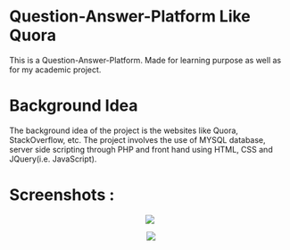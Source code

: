 


# Question-Answer-Platform Like Quora 
This is a Question-Answer-Platform. 
Made for learning purpose as well as for my academic project.

# Background Idea
The background idea of the project is the websites like Quora, StackOverflow, etc. The project involves the use of MYSQL database, server side scripting through PHP and front hand using HTML, CSS and JQuery(i.e. JavaScript).

# Screenshots :
<p align = "center">
 <img src="https://user-images.githubusercontent.com/33030614/122678320-f4479980-d203-11eb-90f9-39267e20edef.jpg">
 </p>
<p align="center">
  <img src="https://user-images.githubusercontent.com/33030614/122678323-fad61100-d203-11eb-98f5-878d7c3c542a.jpg">
</p>

